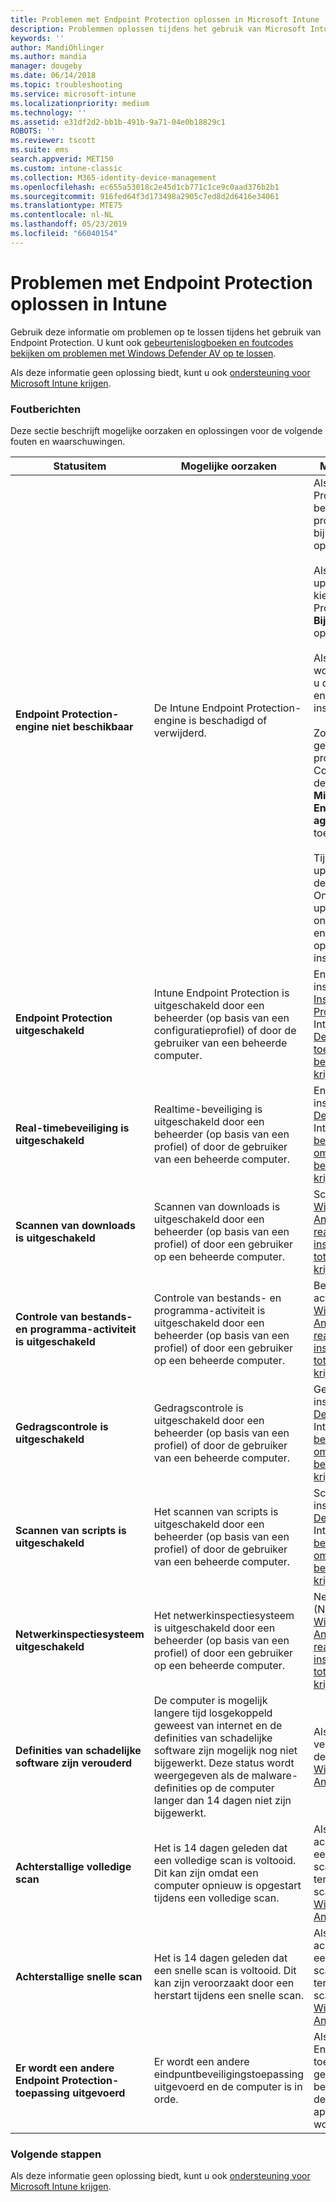 ```yaml
---
title: Problemen met Endpoint Protection oplossen in Microsoft Intune | Microsoft Docs
description: Problemmen oplossen tijdens het gebruik van Microsoft Intune Endpoint Protection.
keywords: ''
author: MandiOhlinger
ms.author: mandia
manager: dougeby
ms.date: 06/14/2018
ms.topic: troubleshooting
ms.service: microsoft-intune
ms.localizationpriority: medium
ms.technology: ''
ms.assetid: e31df2d2-bb1b-491b-9a71-04e0b18829c1
ROBOTS: ''
ms.reviewer: tscott
ms.suite: ems
search.appverid: MET150
ms.custom: intune-classic
ms.collection: M365-identity-device-management
ms.openlocfilehash: ec655a53018c2e45d1cb771c1ce9c0aad376b2b1
ms.sourcegitcommit: 916fed64f3d173498a2905c7ed8d2d6416e34061
ms.translationtype: MTE75
ms.contentlocale: nl-NL
ms.lasthandoff: 05/23/2019
ms.locfileid: "66040154"
---
```

# <a name="troubleshoot-endpoint-protection-in-intune"></a>Problemen met Endpoint Protection oplossen in Intune

Gebruik deze informatie om problemen op te lossen tijdens het gebruik van Endpoint Protection. U kunt ook [gebeurtenislogboeken en foutcodes bekijken om problemen met Windows Defender AV op te lossen](https://docs.microsoft.com/windows/security/threat-protection/windows-defender-antivirus/troubleshoot-windows-defender-antivirus).

Als deze informatie geen oplossing biedt, kunt u ook [ondersteuning voor Microsoft Intune krijgen](get-support.md).

### <a name="error-messages"></a>Foutberichten
Deze sectie beschrijft mogelijke oorzaken en oplossingen voor de volgende fouten en waarschuwingen.

|Statusitem|Mogelijke oorzaken|Mogelijke oplossingen|
|---------------|--------------------|-----------------------|
|**Endpoint Protection-engine niet beschikbaar**|De Intune Endpoint Protection-engine is beschadigd of verwijderd.|Als de Intune Endpoint Protection-engine is beschadigd, kunt u proberen om de software bij te werken of deze opnieuw te installeren.<br /><br />Als u een onmiddellijke update wilt afdwingen, kiest u in de Endpoint Protection-clientsoftware **Bijwerken** (in de taakbalk op beheerde computers).<br /><br />Als de engine niet kan worden bijgewerkt, moet u de Engine Protection-engine opnieuw installeren.<br /><br />Zoek in de lijst met geïnstalleerde programma's in het Configuratiescherm op de beheerde computer **Microsoft Intune Endpoint Protection-agent** en verwijder de toepassing.<br /><br />Tijdens de volgende updatesynchronisatie detecteert de Microsoft Online Management-updatebeheerder het ontbrekende programma en installeert het opnieuw op het geplande installatietijdstip.|
|**Endpoint Protection uitgeschakeld**|Intune Endpoint Protection is uitgeschakeld door een beheerder (op basis van een configuratieprofiel) of door de gebruiker van een beheerde computer.|Endpoint Protection inschakelen. Zie [Instellingen voor Endpoint Protection toevoegen](endpoint-protection-configure.md) in Intune, of [ Windows Defender inschakelen om toegang tot bedrijfsresources te krijgen](/intune-user-help/turn-on-defender-windows).|
|**Real-timebeveiliging is uitgeschakeld**|Realtime-beveiliging is uitgeschakeld door een beheerder (op basis van een profiel) of door de gebruiker van een beheerde computer.|Endpoint Protection inschakelen. Zie [Windows Defender Antivirus](device-restrictions-windows-10.md#windows-defender-antivirus) in Intune, of [realtime-beveiliging inschakelen om toegang tot bedrijfsresources te krijgen](/intune-user-help/turn-on-defender-windows). |
|**Scannen van downloads is uitgeschakeld**|Scannen van downloads is uitgeschakeld door een beheerder (op basis van een profiel) of door een gebruiker op een beheerde computer.|Scannen inschakelen. Zie [Windows Defender Antivirus](device-restrictions-windows-10.md#windows-defender-antivirus) in Intune, of [realtime-beveiliging inschakelen om toegang tot bedrijfsresources te krijgen](/intune-user-help/turn-on-defender-windows). |
|**Controle van bestands- en programma-activiteit is uitgeschakeld**|Controle van bestands- en programma-activiteit is uitgeschakeld door een beheerder (op basis van een profiel) of door een gebruiker op een beheerde computer.|Bestands en programma-activiteit inschakelen. Zie [Windows Defender Antivirus](device-restrictions-windows-10.md#windows-defender-antivirus) in Intune, of [realtime-beveiliging inschakelen om toegang tot bedrijfsresources te krijgen](/intune-user-help/turn-on-defender-windows). |
|**Gedragscontrole is uitgeschakeld**|Gedragscontrole is uitgeschakeld door een beheerder (op basis van een profiel) of door de gebruiker van een beheerde computer.|Gedragscontrole inschakelen. Zie [Windows Defender Antivirus](device-restrictions-windows-10.md#windows-defender-antivirus) in Intune, of [realtime-beveiliging inschakelen om toegang tot bedrijfsresources te krijgen](/intune-user-help/turn-on-defender-windows). |
|**Scannen van scripts is uitgeschakeld**|Het scannen van scripts is uitgeschakeld door een beheerder (op basis van een profiel) of door de gebruiker van een beheerde computer.|Scannen van scripts inschakelen. Zie [Windows Defender Antivirus](device-restrictions-windows-10.md#windows-defender-antivirus) in Intune, of [realtime-beveiliging inschakelen om toegang tot bedrijfsresources te krijgen](/intune-user-help/turn-on-defender-windows). |
|**Netwerkinspectiesysteem uitgeschakeld**|Het netwerkinspectiesysteem is uitgeschakeld door een beheerder (op basis van een profiel) of door een gebruiker op een beheerde computer.|Netwerkinspectiesysteem (NIS) inschakelen. Zie [Windows Defender Antivirus](device-restrictions-windows-10.md#windows-defender-antivirus) in Intune, of [realtime-beveiliging inschakelen om toegang tot bedrijfsresources te krijgen](/intune-user-help/turn-on-defender-windows). |
|**Definities van schadelijke software zijn verouderd**|De computer is mogelijk langere tijd losgekoppeld geweest van internet en de definities van schadelijke software zijn mogelijk nog niet bijgewerkt. Deze status wordt weergegeven als de malware-definities op de computer langer dan 14 dagen niet zijn bijgewerkt.|Als de malware-definities verouderd zijn, kunt u de definities bijwerken met [Windows Defender Antivirus](device-restrictions-windows-10.md#windows-defender-antivirus).|
|**Achterstallige volledige scan**|Het is 14 dagen geleden dat een volledige scan is voltooid. Dit kan zijn omdat een computer opnieuw is opgestart tijdens een volledige scan.|Als een volledige scan achterstallig is, kunt u een eenmalige volledige scan uitvoeren of terugkerende volledige scans plannen. Zie [Windows Defender Antivirus](device-restrictions-windows-10.md#windows-defender-antivirus). |
|**Achterstallige snelle scan**|Het is 14 dagen geleden dat een snelle scan is voltooid. Dit kan zijn veroorzaakt door een herstart tijdens een snelle scan.|Als een snelle scan achterstallig is, kunt u een eenmalige volledige scan uitvoeren of terugkerende snelle scans plannen. Zie [Windows Defender Antivirus](device-restrictions-windows-10.md#windows-defender-antivirus).|
|**Er wordt een andere Endpoint Protection-toepassing uitgevoerd**|Er wordt een andere eindpuntbeveiligingstoepassing uitgevoerd en de computer is in orde.|Als er een andere Endpoint Protection-toepassing is geïnstalleerd en Intune de betreffende toepassing detecteert, kan het apparaat instabiel worden.|

### <a name="next-steps"></a>Volgende stappen
Als deze informatie geen oplossing biedt, kunt u ook [ondersteuning voor Microsoft Intune krijgen](get-support.md).
